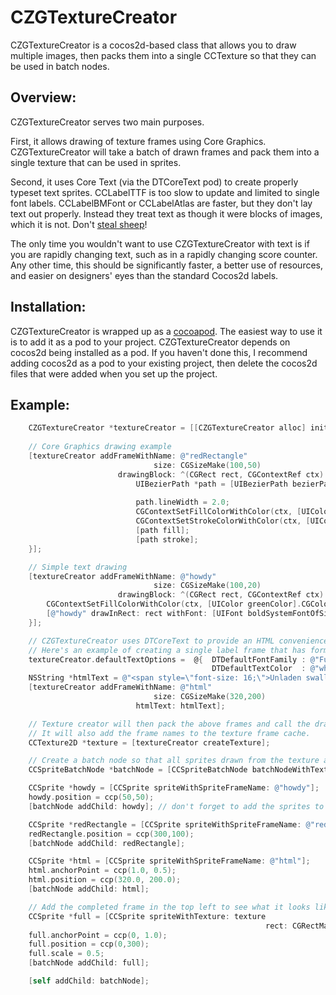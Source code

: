 CZGTextureCreator
=================

CZGTextureCreator is a cocos2d-based class that allows you to draw multiple images, then packs them into a single CCTexture so that they can be used in batch nodes.

Overview:
---

CZGTextureCreator serves two main purposes.  

First, it allows drawing of texture frames using Core Graphics.  CZGTextureCreator will take a batch of drawn frames and pack them into a single texture that can be used in sprites.  

Second, it uses Core Text (via the DTCoreText pod) to create properly typeset text sprites.  CCLabelTTF is too slow to update and limited to single font labels.  CCLabelBMFont or CCLabelAtlas are faster, but they don't lay text out properly.  Instead they treat text as though it were blocks of images, which it is not.  Don't [steal sheep](http://www.amazon.com/Stop-Stealing-Sheep-Find-Works/dp/0201703394)!

The only time you wouldn't want to use CZGTextureCreator with text is if you are rapidly changing text, such as in a rapidly changing score counter.  Any other time, this should be significantly faster, a better use of resources, and easier on designers' eyes than the standard Cocos2d labels.


Installation:
---

CZGTextureCreator is wrapped up as a [cocoapod](cocoapods.org).  The easiest way to use it is to add it as a pod to your project.  CZGTextureCreator depends on cocos2d being installed as a pod.  If you haven't done this, I recommend adding cocos2d as a pod to your existing project, then delete the cocos2d files that were added when you set up the project.

Example:
---
```objective-c
	CZGTextureCreator *textureCreator = [[CZGTextureCreator alloc] init];
  
	// Core Graphics drawing example
	[textureCreator addFrameWithName: @"redRectangle"
	                            size: CGSizeMake(100,50)
	                    drawingBlock: ^(CGRect rect, CGContextRef ctx) {
	                        UIBezierPath *path = [UIBezierPath bezierPathWithRoundedRect: CGRectInset(rect, 2.0, 2.0) 
																									cornerRadius: 10.0];
	                        path.lineWidth = 2.0;
	                        CGContextSetFillColorWithColor(ctx, [UIColor redColor].CGColor);
	                        CGContextSetStrokeColorWithColor(ctx, [UIColor whiteColor].CGColor);
	                        [path fill];
	                        [path stroke];
	}];

	// Simple text drawing
	[textureCreator addFrameWithName: @"howdy"
	                            size: CGSizeMake(100,20)
	                    drawingBlock: ^(CGRect rect, CGContextRef ctx) {
	    CGContextSetFillColorWithColor(ctx, [UIColor greenColor].CGColor);
	    [@"howdy" drawInRect: rect withFont: [UIFont boldSystemFontOfSize: 15.0]];
	}];

	// CZGTextureCreator uses DTCoreText to provide an HTML convenience method.
	// Here's an example of creating a single label frame that has formatted HTML text
	textureCreator.defaultTextOptions =  @{  DTDefaultFontFamily : @"Futura",
	                                         DTDefaultTextColor  : @"white"};
	NSString *htmlText = @"<span style=\"font-size: 16;\">Unladen swallow ground speed: <b>32</b> <i>mph</i></span>";
	[textureCreator addFrameWithName: @"html"
	                            size: CGSizeMake(320,200)
	                        htmlText: htmlText];

	// Texture creator will then pack the above frames and call the draw blocks for each one.  
	// It will also add the frame names to the texture frame cache.
	CCTexture2D *texture = [textureCreator createTexture];

	// Create a batch node so that all sprites drawn from the texture are batched into one draw call
	CCSpriteBatchNode *batchNode = [CCSpriteBatchNode batchNodeWithTexture: texture];

	CCSprite *howdy = [CCSprite spriteWithSpriteFrameName: @"howdy"];
	howdy.position = ccp(50,50);
	[batchNode addChild: howdy]; // don't forget to add the sprites to the batch node, not self

	CCSprite *redRectangle = [CCSprite spriteWithSpriteFrameName: @"redRectangle"];
	redRectangle.position = ccp(300,100);
	[batchNode addChild: redRectangle];

	CCSprite *html = [CCSprite spriteWithSpriteFrameName: @"html"];
	html.anchorPoint = ccp(1.0, 0.5);
	html.position = ccp(320.0, 200.0);
	[batchNode addChild: html];

	// Add the completed frame in the top left to see what it looks like:
	CCSprite *full = [CCSprite spriteWithTexture: texture 
														 rect: CGRectMake(0,0, texture.pixelsWide, texture.pixelsHigh)];
	full.anchorPoint = ccp(0, 1.0);
	full.position = ccp(0,300);
	full.scale = 0.5;
	[batchNode addChild: full];

	[self addChild: batchNode];
```
